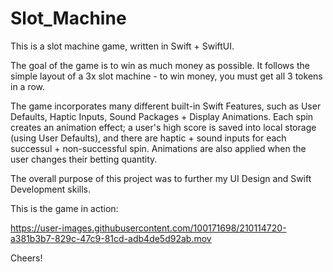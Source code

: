 ﻿# Slot_Machine
This is a slot machine game, written in Swift + SwiftUI.

The goal of the game is to win as much money as possible. It follows the simple layout of a 3x slot machine - to win money, you must get all 3 tokens in a row.

The game incorporates many different built-in Swift Features, such as User Defaults, Haptic Inputs, Sound Packages + Display Animations. Each spin creates an animation effect; a user's high score is saved into local storage (using User Defaults), and there are haptic + sound inputs for each successul + non-successful spin. Animations are also applied when the user changes their betting quantity. 

The overall purpose of this project was to further my UI Design and Swift Development skills. 


This is the game in action:



https://user-images.githubusercontent.com/100171698/210114720-a381b3b7-829c-47c9-81cd-adb4de5d92ab.mov


Cheers!
